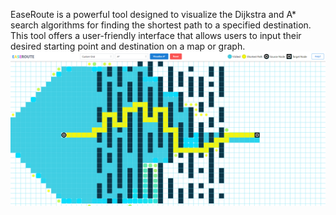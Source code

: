 EaseRoute is a powerful tool designed to visualize the Dijkstra and A* search algorithms for finding the shortest path to a specified destination. This tool offers a user-friendly interface that allows users to input their desired starting point and destination on a map or graph.
 
<img src="public/ease.png" >
